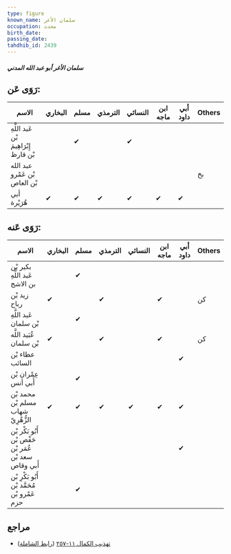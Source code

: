 ```yaml
---
type: figure
known_name: سلمان الأغر
occupation: محدث
birth_date:
passing_date:
tahdhib_id: 2439
---
```

##### سلمان الأغر أبو عبد الله المدني

## رَوَى عَن:
| الاسم                                  | البخاري | مسلم | الترمذي | النسائي | ابن ماجه | أبي داود | Others |
| -------------------------------------- | ------- | ---- | ------- | ------- | -------- | -------- | ------ |
| عَبد اللَّهِ بْن إِبْرَاهِيمَ بْن قارظ |         | ✔    |         | ✔       |          |          |        |
| عبد الله بْن عَمْرو بْن العاص          |         |      |         |         |          |          | بخ     |
| أبي هُرَيْرة                           | ✔       | ✔    | ✔       | ✔       | ✔        | ✔        |        |
## رَوَى عَنه:
| الاسم                                                 | البخاري | مسلم | الترمذي | النسائي | ابن ماجه | أبي داود | Others |
| ----------------------------------------------------- | ------- | ---- | ------- | ------- | -------- | -------- | ------ |
| بكير بْن عَبد اللَّهِ بن الاشج                        |         | ✔    |         |         |          |          |        |
| زيد بْن رباح                                          | ✔       |      | ✔       |         | ✔        |          | كن     |
| عَبد اللَّهِ بْن سلمان                                |         | ✔    |         |         |          |          |        |
| عُبَيد اللَّه بْن سلمان                               | ✔       |      | ✔       |         | ✔        |          | كن     |
| عطاء بْن السائب                                       |         |      |         |         |          | ✔        |        |
| عِمْران بْن أَبي أنس                                  |         | ✔    |         |         |          |          |        |
| محمد بْن مسلم بْن شهاب الزُّهْرِيّ                    | ✔       | ✔    | ✔       | ✔       | ✔        | ✔        |        |
| أَبُو بَكْر بْن حَفْص بْن عُمَر بْن سعد بْن أَبي وقاص |         |      |         |         |          | ✔        |        |
| أَبُو بَكْرِ بْن مُحَمَّد بْن عَمْرو بْن حزم          |         | ✔    |         |         |          |          |        |
## مراجع
- [تهذيب الكمال ١١-٢٥٧](obsidian://open?vault=Tahdhib-al-Kamal&file=Figures/٢٤٣٩-سلمان%20الأغر%20أبو%20عبد%20الله%20المدني) ([رابط الشاملة](https://shamela.ws/book/3722/5577))